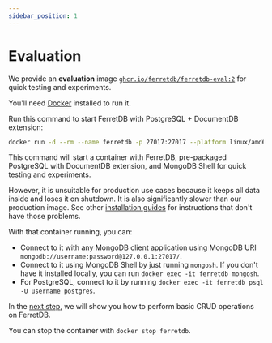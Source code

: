 ```yaml
---
sidebar_position: 1
---
```


# Evaluation

We provide an **evaluation** image
[`ghcr.io/ferretdb/ferretdb-eval:2`](https://ghcr.io/ferretdb/ferretdb-eval:2)
for quick testing and experiments.

You'll need [Docker](https://docs.docker.com/get-docker/) installed to run it.

Run this command to start FerretDB with PostgreSQL + DocumentDB extension:

```sh
docker run -d --rm --name ferretdb -p 27017:27017 --platform linux/amd64 ghcr.io/ferretdb/ferretdb-eval:2
```

This command will start a container with FerretDB, pre-packaged PostgreSQL with DocumentDB extension, and MongoDB Shell for quick testing and experiments.

However, it is unsuitable for production use cases because it keeps all data inside and loses it on shutdown.
It is also significantly slower than our production image.
See other [installation guides](..) for instructions that don't have those problems.

With that container running, you can:

- Connect to it with any MongoDB client application using MongoDB URI `mongodb://username:password@127.0.0.1:27017/`.
- Connect to it using MongoDB Shell by just running `mongosh`.
  If you don't have it installed locally, you can run `docker exec -it ferretdb mongosh`.
- For PostgreSQL, connect to it by running `docker exec -it ferretdb psql -U username postgres`.

In the [next step](usage/concepts.md), we will show you how to perform basic CRUD operations on FerretDB.

You can stop the container with `docker stop ferretdb`.
